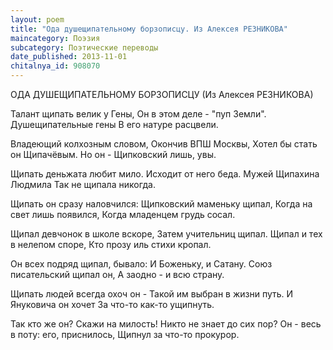 ```yaml
---
layout: poem
title: "Ода душещипательному борзописцу. Из Алексея РЕЗНИКОВА"
maincategory: Поэзия
subcategory: Поэтические переводы
date_published: 2013-11-01
chitalnya_id: 908070
---
```




ОДА ДУШЕЩИПАТЕЛЬНОМУ БОРЗОПИСЦУ
(Из Алексея РЕЗНИКОВА)

Талант щипать велик у Гены,
Он в этом деле - "пуп Земли".
Душещипательные гены
В его натуре расцвели.

Владеющий колхозным словом,
Окончив ВПШ Москвы,
Хотел бы стать он Щипачёвым.
Но он - Щипковский лишь, увы.

Щипать деньжата любит мило.
Исходит от него беда.
Мужей Щипахина Людмила
Так не щипала никогда.

Щипать он сразу наловчился:
Щипковский маменьку щипал,
Когда на свет лишь появился,
Когда младенцем грудь сосал.

Щипал девчонок в школе вскоре,
Затем учительниц щипал.
Щипал и тех в нелепом споре,
Кто прозу иль стихи кропал.

Он всех подряд щипал, бывало:
И Боженьку, и Сатану.
Союз писательский щипал он,
А заодно - и всю страну.

Щипать людей всегда охоч он -
Такой им выбран в жизни путь.
И Януковича он хочет
За что-то как-то ущипнуть.

Так кто же он? Скажи на милость!
Никто не знает до сих пор?
Он - весь в поту: его, приснилось,
Щипнул за что-то прокурор.







